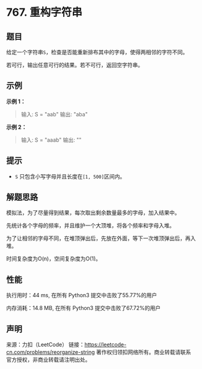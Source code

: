 # 767. 重构字符串

## 题目

给定一个字符串`S`，检查是否能重新排布其中的字母，使得两相邻的字符不同。

若可行，输出任意可行的结果。若不可行，返回空字符串。

## 示例

**示例 1：**

> 输入: S = "aab"
> 输出: "aba"

**示例 2：**

> 输入: S = "aaab"
> 输出: ""

## 提示

* `S` 只包含小写字母并且长度在`[1, 500]`区间内。

## 解题思路

模拟法，为了尽量得到结果，每次取出剩余数量最多的字母，加入结果中。

先统计各个字母的频率，并且维护一个大顶堆，将各个频率和字母入堆。

为了让相邻的字母不同，在堆顶弹出后，先放在外面，等下一次堆顶弹出后，再入堆。

时间复杂度为O(n)，空间复杂度为O(1)。

## 性能

执行用时：44 ms, 在所有 Python3 提交中击败了55.77%的用户

内存消耗：14.8 MB, 在所有 Python3 提交中击败了67.72%的用户

## 声明

来源：力扣（LeetCode）
链接：https://leetcode-cn.com/problems/reorganize-string
著作权归领扣网络所有。商业转载请联系官方授权，非商业转载请注明出处。